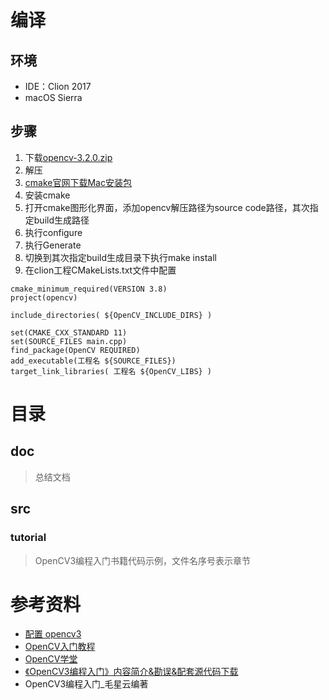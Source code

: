 
# 编译

## 环境

* IDE：Clion 2017
* macOS Sierra

## 步骤

1. 下载[opencv-3.2.0.zip](http://opencv.org/opencv-3-2.html)
2. 解压
3. [cmake官网下载Mac安装包](https://cmake.org/download/)
4. 安装cmake
5. 打开cmake图形化界面，添加opencv解压路径为source code路径，其次指定build生成路径
6. 执行configure
7. 执行Generate
8. 切换到其次指定build生成目录下执行make install
9. 在clion工程CMakeLists.txt文件中配置

```
cmake_minimum_required(VERSION 3.8)
project(opencv)

include_directories( ${OpenCV_INCLUDE_DIRS} )

set(CMAKE_CXX_STANDARD 11)
set(SOURCE_FILES main.cpp)
find_package(OpenCV REQUIRED)
add_executable(工程名 ${SOURCE_FILES})
target_link_libraries( 工程名 ${OpenCV_LIBS} )
```

# 目录

## doc

>总结文档

## src

### tutorial

>OpenCV3编程入门书籍代码示例，文件名序号表示章节


# 参考资料

* [配置 opencv3](http://blog.csdn.net/lanchunhui/article/details/51541479)
* [OpenCV入门教程](http://blog.csdn.net/column/details/opencv-tutorial.html)
* [OpenCV学堂](http://blog.csdn.net/jia20003)
* [《OpenCV3编程入门》内容简介&勘误&配套源代码下载](https://github.com/QianMo/OpenCV3-Intro-Book-Src)
* OpenCV3编程入门_毛星云编著
